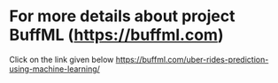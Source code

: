 # For more details about project BuffML (https://buffml.com)
Click on the link given below
https://buffml.com/uber-rides-prediction-using-machine-learning/
